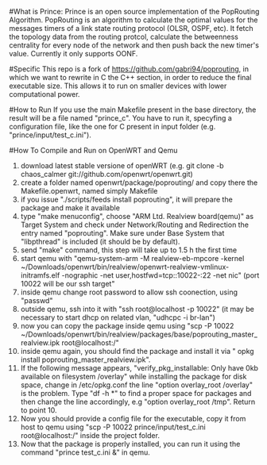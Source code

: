 #What is Prince:
Prince is an open source implementation of the PopRouting Algorithm. 
PopRouting is an algorithm to calculate the optimal values for the messages timers of a link state routing protocol (OLSR, OSPF, etc). 
It fetch the topology data from the routing protcol, calculate the betweenness centrality for every node of the network and then push back the new timer's value. Currently it only supports OONF.

#Specific
This repo is a fork of https://github.com/gabri94/poprouting, in which we want to rewrite in C the C++ section, in order to reduce the final executable size. This allows it to run on smaller devices with lower computational power.

#How to Run
If you use the main Makefile present in the base directory, the result will be a file named "prince_c". You have to run it, specyfing a configuration file, like the one for C present in input folder (e.g. "prince/input/test_c.ini").

#How To Compile and Run on OpenWRT and Qemu
1. download latest stable versione of openWRT (e.g. git clone -b chaos_calmer git://github.com/openwrt/openwrt.git)
2. create a folder named openwrt/package/poprouting/ and copy there the Makefile.openwrt, named simply Makefile
3. if you issue "./scripts/feeds install poprouting", it will prepare the package and make it available
4. type "make menuconfig", choose "ARM Ltd. Realview board(qemu)" as Target System and check under Network/Routing and Redirection the entry named "poprouting". Make sure under Base System that "libpthread" is included (it should be by default).
5. send "make" command, this step will take up to 1.5 h the first time
6. start qemu with "qemu-system-arm -M realview-eb-mpcore -kernel ~/Downloads/openwrt/bin/realview/openwrt-realview-vmlinux-initramfs.elf -nographic -net user,hostfwd=tcp::10022-:22 -net nic" (port 10022 will be our ssh target"
7. inside qemu change root password to allow ssh coonection, using "passwd"
8. outside qemu, ssh into it with "ssh root@localhost -p 10022" (it may be necessary to start dhcp on related vlan, "udhcpc -i br-lan")
9. now you can copy the package inside qemu using "scp -P 10022 ~/Downloads/openwrt/bin/realview/packages/base/poprouting_master_realview.ipk  root@localhost:/"
10. inside qemu again, you should find the package and install it via " opkg install poprouting_master_realview.ipk".
11. If the following message appears, "verify_pkg_installable: Only have 0kb available on filesystem /overlay" while installing the package for disk space, change in /etc/opkg.conf the line "option overlay_root /overlay"  is the problem. Type "df -h *" to find a proper space for packages and then change the line accordingly, e.g "option overlay_root /tmp". Return to point 10.
12. Now you should provide a config file for the executable, copy it from host to qemu using "scp -P 10022 prince/input/test_c.ini  root@localhost:/" inside the project folder.
13. Now that the package is properly installed, you can run it using the command "prince test_c.ini &" in qemu.


